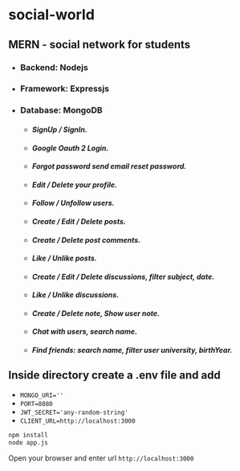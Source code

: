 # social-world

## MERN - social network for students

- ### Backend: Nodejs
- ### Framework: Expressjs
- ### Database: MongoDB
    - #### *SignUp / SignIn.*
    - #### *Google Oauth 2 Login.*
    - #### *Forgot password send email reset password.*
    - #### *Edit / Delete your profile.*
    - #### *Follow / Unfollow users.*
    - #### *Create / Edit / Delete posts.*
    - #### *Create / Delete post comments.*
    - #### *Like / Unlike posts.*
    - #### *Create / Edit / Delete discussions, filter subject, date.*
    - #### *Like / Unlike discussions.*
    - #### *Create / Delete note, Show user note.*
    - #### *Chat with users, search name.*
    - #### *Find friends: search name, filter user university, birthYear.*

## Inside directory create a .env file and add
- `MONGO_URI=''`
- `PORT=8080`
- `JWT_SECRET='any-random-string'`
- `CLIENT_URL=http://localhost:3000`

```bash
npm install
node app.js
```

Open your browser and enter url `http://localhost:3000`